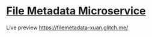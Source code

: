 # [File Metadata Microservice](https://www.freecodecamp.org/learn/apis-and-microservices/apis-and-microservices-projects/file-metadata-microservice)

Live preview https://filemetadata-xuan.glitch.me/
